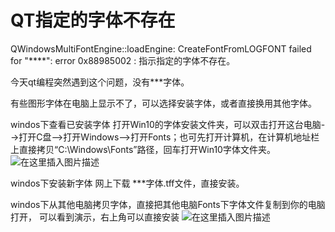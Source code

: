 # QT指定的字体不存在


QWindowsMultiFontEngine::loadEngine: CreateFontFromLOGFONT failed for "****": error 0x88985002 : 指示指定的字体不存在。

今天qt编程突然遇到这个问题，没有***字体。


有些图形字体在电脑上显示不了，可以选择安装字体，或者直接换用其他字体。


windos下查看已安装字体
打开Win10的字体安装文件夹，可以双击打开这台电脑-->打开C盘-->打开Windows-->打开Fonts；也可先打开计算机，在计算机地址栏上直接拷贝“C:\Windows\Fonts”路径，回车打开Win10字体文件夹。
![在这里插入图片描述](https://img-blog.csdnimg.cn/20190813172935891.png?x-oss-process=image/watermark,type_ZmFuZ3poZW5naGVpdGk,shadow_10,text_aHR0cHM6Ly9ibG9nLmNzZG4ubmV0L2ExNTAwNTc4NDMyMA==,size_16,color_FFFFFF,t_70)

windos下安装新字体
网上下载  ***字体.tff文件，直接安装。

windos下从其他电脑拷贝字体，直接把其他电脑Fonts下字体文件复制到你的电脑打开，	可以看到演示，右上角可以直接安装
![在这里插入图片描述](https://img-blog.csdnimg.cn/20190813173125202.png?x-oss-process=image/watermark,type_ZmFuZ3poZW5naGVpdGk,shadow_10,text_aHR0cHM6Ly9ibG9nLmNzZG4ubmV0L2ExNTAwNTc4NDMyMA==,size_16,color_FFFFFF,t_70)








